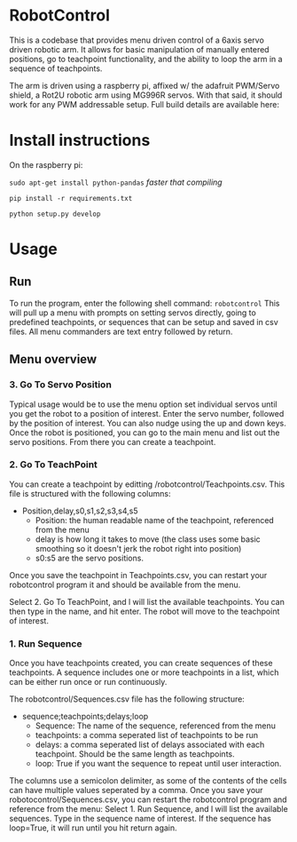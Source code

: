 # RobotControl
This is a codebase that provides menu driven control of a 6axis servo driven robotic arm.  It allows for basic manipulation of manually entered positions, go to teachpoint functionality, and the ability to loop the arm in a sequence of teachpoints. 

The arm is driven using a raspberry pi, affixed w/ the adafruit PWM/Servo shield, a Rot2U robotic arm using MG996R servos.  With that said, it should work for any PWM addressable setup.  Full build details are available here:

# Install instructions
On the raspberry pi:

`sudo apt-get install python-pandas` *faster that compiling*

`pip install -r requirements.txt`

`python setup.py develop`

# Usage

## Run
To run the program, enter the following shell command:
`robotcontrol`
This will pull up a menu with prompts on setting servos directly, going to predefined teachpoints, or sequences that can be setup and saved in csv files.  All menu commanders are text entry followed by return. 

## Menu overview
### 3. Go To Servo Position
Typical usage would be to use the menu option set individual servos until you get the robot to a position of interest.  Enter the servo number, followed by the position of interest.  You can also nudge using the up and down keys. Once the robot is positioned, you can go to the main menu and list out the servo positions. From there you can create a teachpoint. 

### 2. Go To TeachPoint
You can create a teachpoint by editting /robotcontrol/Teachpoints.csv.  This file is structured with the following columns:
* Position,delay,s0,s1,s2,s3,s4,s5
  * Position: the human readable name of the teachpoint, referenced from the menu 
  * delay is how long it takes to move (the class uses some basic smoothing so it doesn't jerk the robot right into position)
  *  s0:s5 are the servo positions.  

Once you save the teachpoint in Teachpoints.csv, you can restart your robotcontrol program it and should be available from the menu. 

Select 2. Go To TeachPoint, and l will list the available teachpoints.  You can then type in the name, and hit enter.  The robot will move to the teachpoint of interest. 

### 1. Run Sequence
Once you have teachpoints created, you can create sequences of these teachpoints. A sequence includes one or more teachpoints in a list, which can be either run once or run continuously.

The robotcontrol/Sequences.csv file has the following structure:
* sequence;teachpoints;delays;loop 
  * Sequence: The name of the sequence, referenced from the menu
  * teachpoints: a comma seperated list of teachpoints to be run
  * delays: a comma seperated list of delays associated with each teachpoint.  Should be the same length as teachpoints.
  * loop: True if you want the sequence to repeat until user interaction.

The columns use a semicolon delimiter, as some of the contents of the cells can have multiple values seperated by a comma. 
Once you save your robotocontrol/Sequences.csv, you can restart the robotcontrol program and reference from the menu:
Select 1. Run Sequence, and l will list the available sequences.  Type in the sequence name of interest.  If the sequence has loop=True, it will run until you hit return again. 





